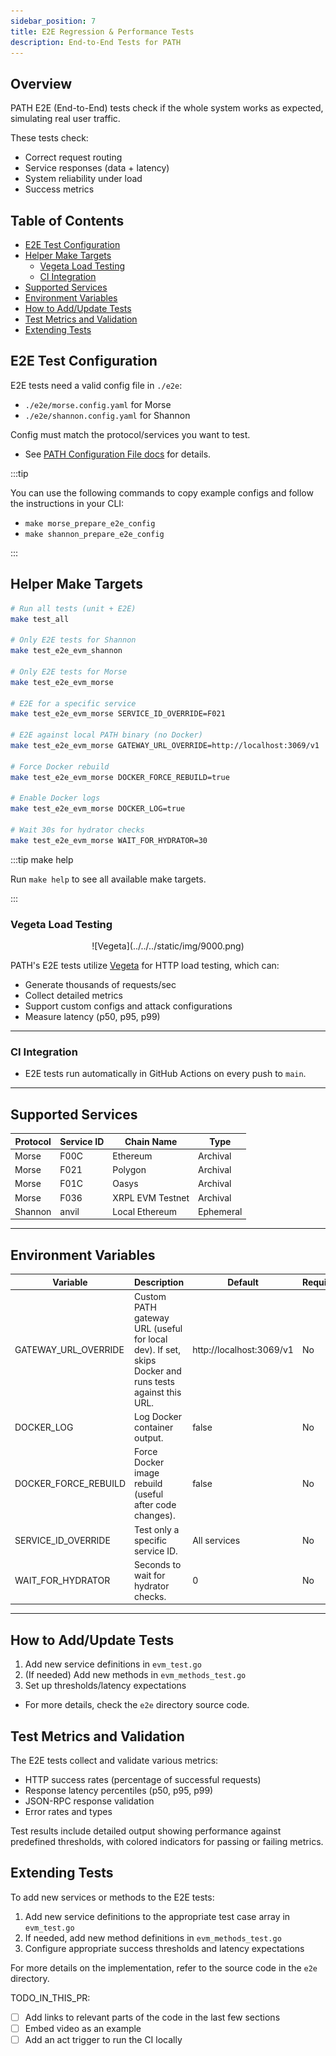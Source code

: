 ```yaml
---
sidebar_position: 7
title: E2E Regression & Performance Tests
description: End-to-End Tests for PATH
---
```


## Overview <!-- omit in toc -->

PATH E2E (End-to-End) tests check if the whole system works as expected, simulating real user traffic.

These tests check:

- Correct request routing
- Service responses (data + latency)
- System reliability under load
- Success metrics

## Table of Contents <!-- omit in toc -->

- [E2E Test Configuration](#e2e-test-configuration)
- [Helper Make Targets](#helper-make-targets)
  - [Vegeta Load Testing](#vegeta-load-testing)
  - [CI Integration](#ci-integration)
- [Supported Services](#supported-services)
- [Environment Variables](#environment-variables)
- [How to Add/Update Tests](#how-to-addupdate-tests)
- [Test Metrics and Validation](#test-metrics-and-validation)
- [Extending Tests](#extending-tests)

## E2E Test Configuration

E2E tests need a valid config file in `./e2e`:

- `./e2e/morse.config.yaml` for Morse
- `./e2e/shannon.config.yaml` for Shannon

Config must match the protocol/services you want to test.

- See [PATH Configuration File docs](./5_configurations_path.md) for details.

:::tip

You can use the following commands to copy example configs and follow the instructions in your CLI:

- `make morse_prepare_e2e_config`
- `make shannon_prepare_e2e_config`

:::

## Helper Make Targets

```bash
# Run all tests (unit + E2E)
make test_all

# Only E2E tests for Shannon
make test_e2e_evm_shannon

# Only E2E tests for Morse
make test_e2e_evm_morse

# E2E for a specific service
make test_e2e_evm_morse SERVICE_ID_OVERRIDE=F021

# E2E against local PATH binary (no Docker)
make test_e2e_evm_morse GATEWAY_URL_OVERRIDE=http://localhost:3069/v1

# Force Docker rebuild
make test_e2e_evm_morse DOCKER_FORCE_REBUILD=true

# Enable Docker logs
make test_e2e_evm_morse DOCKER_LOG=true

# Wait 30s for hydrator checks
make test_e2e_evm_morse WAIT_FOR_HYDRATOR=30
```

:::tip make help

Run `make help` to see all available make targets.

:::

### Vegeta Load Testing

<div align="center">
![Vegeta](../../../static/img/9000.png)
</div>

PATH's E2E tests utilize [Vegeta](https://github.com/tsenart/vegeta) for HTTP load testing, which can:

- Generate thousands of requests/sec
- Collect detailed metrics
- Support custom configs and attack configurations
- Measure latency (p50, p95, p99)

---

### CI Integration

- E2E tests run automatically in GitHub Actions on every push to `main`.

---

## Supported Services

| Protocol | Service ID | Chain Name       | Type      |
| -------- | ---------- | ---------------- | --------- |
| Morse    | F00C       | Ethereum         | Archival  |
| Morse    | F021       | Polygon          | Archival  |
| Morse    | F01C       | Oasys            | Archival  |
| Morse    | F036       | XRPL EVM Testnet | Archival  |
| Shannon  | anvil      | Local Ethereum   | Ephemeral |

---

## Environment Variables

| Variable             | Description                                                                                           | Default                  | Required |
| -------------------- | ----------------------------------------------------------------------------------------------------- | ------------------------ | -------- |
| GATEWAY_URL_OVERRIDE | Custom PATH gateway URL (useful for local dev). If set, skips Docker and runs tests against this URL. | http://localhost:3069/v1 | No       |
| DOCKER_LOG           | Log Docker container output.                                                                          | false                    | No       |
| DOCKER_FORCE_REBUILD | Force Docker image rebuild (useful after code changes).                                               | false                    | No       |
| SERVICE_ID_OVERRIDE  | Test only a specific service ID.                                                                      | All services             | No       |
| WAIT_FOR_HYDRATOR    | Seconds to wait for hydrator checks.                                                                  | 0                        | No       |

---

## How to Add/Update Tests

1. Add new service definitions in `evm_test.go`
2. (If needed) Add new methods in `evm_methods_test.go`
3. Set up thresholds/latency expectations

- For more details, check the `e2e` directory source code.

## Test Metrics and Validation

The E2E tests collect and validate various metrics:

- HTTP success rates (percentage of successful requests)
- Response latency percentiles (p50, p95, p99)
- JSON-RPC response validation
- Error rates and types

Test results include detailed output showing performance against predefined thresholds, with colored indicators for passing or failing metrics.

## Extending Tests

To add new services or methods to the E2E tests:

1. Add new service definitions to the appropriate test case array in `evm_test.go`
2. If needed, add new method definitions in `evm_methods_test.go`
3. Configure appropriate success thresholds and latency expectations

For more details on the implementation, refer to the source code in the `e2e` directory.

TODO_IN_THIS_PR:

- [ ] Add links to relevant parts of the code in the last few sections
- [ ] Embed video as an example
- [ ] Add an act trigger to run the CI locally
